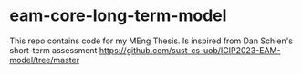 # eam-core-long-term-model
This repo contains code for my MEng Thesis. Is inspired from Dan Schien's short-term assessment https://github.com/sust-cs-uob/ICIP2023-EAM-model/tree/master
